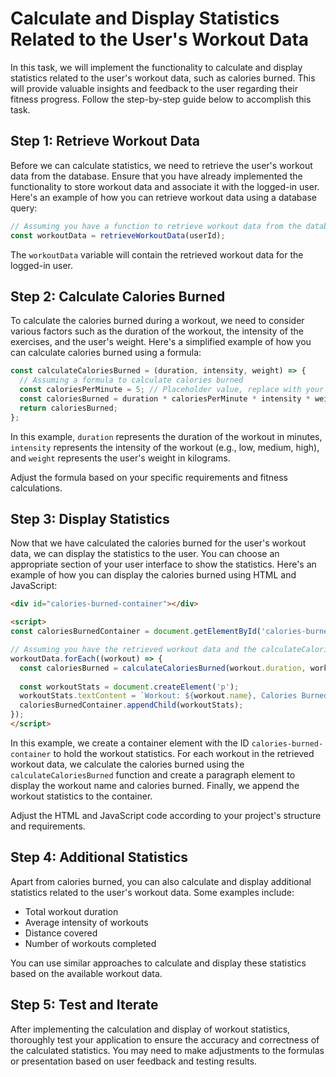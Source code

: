 
# Calculate and Display Statistics Related to the User's Workout Data

In this task, we will implement the functionality to calculate and display statistics related to the user's workout data, such as calories burned. This will provide valuable insights and feedback to the user regarding their fitness progress. Follow the step-by-step guide below to accomplish this task.

## Step 1: Retrieve Workout Data

Before we can calculate statistics, we need to retrieve the user's workout data from the database. Ensure that you have already implemented the functionality to store workout data and associate it with the logged-in user. Here's an example of how you can retrieve workout data using a database query:

```javascript
// Assuming you have a function to retrieve workout data from the database
const workoutData = retrieveWorkoutData(userId);
```

The `workoutData` variable will contain the retrieved workout data for the logged-in user.

## Step 2: Calculate Calories Burned

To calculate the calories burned during a workout, we need to consider various factors such as the duration of the workout, the intensity of the exercises, and the user's weight. Here's a simplified example of how you can calculate calories burned using a formula:

```javascript
const calculateCaloriesBurned = (duration, intensity, weight) => {
  // Assuming a formula to calculate calories burned
  const caloriesPerMinute = 5; // Placeholder value, replace with your formula
  const caloriesBurned = duration * caloriesPerMinute * intensity * weight;
  return caloriesBurned;
};
```

In this example, `duration` represents the duration of the workout in minutes, `intensity` represents the intensity of the workout (e.g., low, medium, high), and `weight` represents the user's weight in kilograms.

Adjust the formula based on your specific requirements and fitness calculations.

## Step 3: Display Statistics

Now that we have calculated the calories burned for the user's workout data, we can display the statistics to the user. You can choose an appropriate section of your user interface to show the statistics. Here's an example of how you can display the calories burned using HTML and JavaScript:

```html
<div id="calories-burned-container"></div>

<script>
const caloriesBurnedContainer = document.getElementById('calories-burned-container');

// Assuming you have the retrieved workout data and the calculateCaloriesBurned function from previous steps
workoutData.forEach((workout) => {
  const caloriesBurned = calculateCaloriesBurned(workout.duration, workout.intensity, user.weight);
  
  const workoutStats = document.createElement('p');
  workoutStats.textContent = `Workout: ${workout.name}, Calories Burned: ${caloriesBurned}`;
  caloriesBurnedContainer.appendChild(workoutStats);
});
</script>
```

In this example, we create a container element with the ID `calories-burned-container` to hold the workout statistics. For each workout in the retrieved workout data, we calculate the calories burned using the `calculateCaloriesBurned` function and create a paragraph element to display the workout name and calories burned. Finally, we append the workout statistics to the container.

Adjust the HTML and JavaScript code according to your project's structure and requirements.

## Step 4: Additional Statistics

Apart from calories burned, you can also calculate and display additional statistics related to the user's workout data. Some examples include:

- Total workout duration
- Average intensity of workouts
- Distance covered
- Number of workouts completed

You can use similar approaches to calculate and display these statistics based on the available workout data.

## Step 5: Test and Iterate

After implementing the calculation and display of workout statistics, thoroughly test your application to ensure the accuracy and correctness of the calculated statistics. You may need to make adjustments to the formulas or presentation based on user feedback and testing results.
